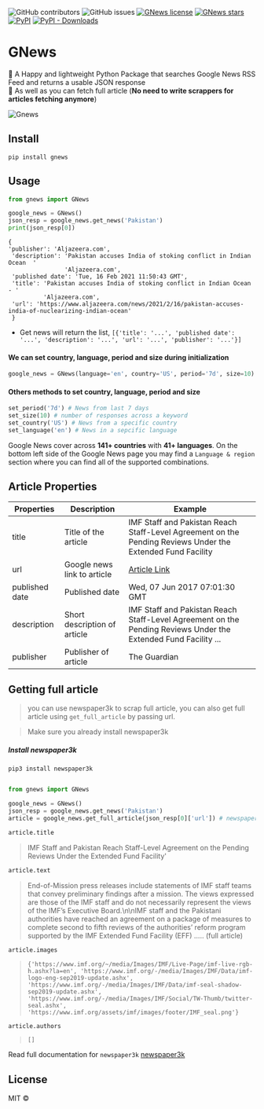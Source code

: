 ![GitHub contributors](https://img.shields.io/github/contributors/ranahaani/gnews)
![GitHub issues](https://img.shields.io/github/issues-raw/ranahaani/gnews)
[![GNews license](https://img.shields.io/github/license/ranahaani/GNews)](https://github.com/ranahaani/GNews)
[![GNews stars](https://img.shields.io/github/stars/ranahaani/GNews)](https://github.com/ranahaani/GNews) 
[![PyPI](https://img.shields.io/pypi/v/gnews)](https://pypi.org/project/gnews/)
[![PyPI - Downloads](https://img.shields.io/pypi/dm/gnews)](https://pypistats.org/packages/gnews)


[comment]: <> (![PyPI - Python Version]&#40;https://img.shields.io/pypi/pyversions/gnews&#41;)
[comment]: <> (![PyPI - Wheel]&#40;https://img.shields.io/pypi/wheel/gnews&#41;)
[comment]: <> (![GitHub Action]&#40;https://github.com/ranahaani/gnews/workflows/GitHub%20Action/badge.svg&#41;)

# GNews 

🚩 A Happy and lightweight Python Package that searches Google News RSS Feed and returns a usable JSON response \
🚩 As well as you can fetch full article (**No need to write scrappers for articles fetching anymore**)

![Gnews](https://github.com/ranahaani/GNews/blob/master/imgs/gnews.gif)

## Install

``` shell
pip install gnews
```

## Usage

```python
from gnews import GNews

google_news = GNews()
json_resp = google_news.get_news('Pakistan')
print(json_resp[0])


```
```
{
'publisher': 'Aljazeera.com',
 'description': 'Pakistan accuses India of stoking conflict in Indian Ocean  '
                'Aljazeera.com',
 'published date': 'Tue, 16 Feb 2021 11:50:43 GMT',
 'title': 'Pakistan accuses India of stoking conflict in Indian Ocean - '
          'Aljazeera.com',
 'url': 'https://www.aljazeera.com/news/2021/2/16/pakistan-accuses-india-of-nuclearizing-indian-ocean'
 }

```
- Get news will return the list, `[{'title': '...', 'published date': '...', 'description': '...', 'url': '...', 'publisher': '...'}]`

#### We can set country, language, period and size during initialization

```python
google_news = GNews(language='en', country='US', period='7d', size=10)
```
#### Others methods to set country, language, period and size
```python
set_period('7d') # News from last 7 days
set_size(10) # number of responses across a keyword
set_country('US') # News from a specific country 
set_language('en') # News in a sepcific language
```
Google News cover across **141+ countries** with **41+ languages**.
On the bottom left side of the Google News page you may find a `Language & region` section where you can find all of the supported combinations.
## Article Properties
| Properties   | Description                                    | Example                                                                                                                                                                                                                                                                             |
|--------------|------------------------------------------------|-------------------------------------------------------------------------------------------------------------------------------------------------------------------------------------------------------------------------------------------------------------------------------------|
| title        | Title of the article                           | IMF Staff and Pakistan Reach Staff-Level Agreement on the Pending Reviews Under the Extended Fund Facility                                                                                                                                                                                                   |
| url         | Google news link to article                    | [Article Link](http://news.google.com/news/url?sa=t&fd=R&ct2=us&usg=AFQjCNGNR4Qg8LGbjszT1yt2s2lMXvvufQ&clid=c3a7d30bb8a4878e06b80cf16b898331&cid=52779522121279&ei=VQU7WYjiFoLEhQHIs4HQCQ&url=https://www.theguardian.com/commentisfree/2017/jun/07/why-dont-unicorns-exist-google) |
| published date      | Published date                                 | Wed, 07 Jun 2017 07:01:30 GMT                                                                                                                                                                                                                                                       |
| description  | Short description of article                   | IMF Staff and Pakistan Reach Staff-Level Agreement on the Pending Reviews Under the Extended Fund Facility ...                                                                                                                                                                                                                  |
| publisher    | Publisher of article                           | The Guardian                                                                                                                                                                                                                                                                        |                                                                                                                                                        |


## Getting full article
 > you can use newspaper3k to scrap full article, you can also get full article using `get_full_article` by passing url.

> Make sure you already install newspaper3k

##### _Install newspaper3k_

`pip3 install newspaper3k`

```python

from gnews import GNews

google_news = GNews()
json_resp = google_news.get_news('Pakistan')
article = google_news.get_full_article(json_resp[0]['url']) # newspaper3k instance, you can access newspaper3k all attributes in article
```

```python
article.title 
```
> IMF Staff and Pakistan Reach Staff-Level Agreement on the Pending Reviews Under the Extended Fund Facility'

```python
article.text 
```


> End-of-Mission press releases include statements of IMF staff teams that convey preliminary findings after a mission. The views expressed are those of the IMF staff and do not necessarily represent the views of the IMF’s Executive Board.\n\nIMF staff and the Pakistani authorities have reached an agreement on a package of measures to complete second to fifth reviews of the authorities’ reform program supported by the IMF Extended Fund Facility (EFF) ..... (full article)
```python
article.images
```

> `{'https://www.imf.org/~/media/Images/IMF/Live-Page/imf-live-rgb-h.ashx?la=en', 'https://www.imf.org/-/media/Images/IMF/Data/imf-logo-eng-sep2019-update.ashx', 'https://www.imf.org/-/media/Images/IMF/Data/imf-seal-shadow-sep2019-update.ashx', 'https://www.imf.org/-/media/Images/IMF/Social/TW-Thumb/twitter-seal.ashx', 'https://www.imf.org/assets/imf/images/footer/IMF_seal.png'}
`
```python
article.authors
```

>`[]`

Read full documentation for `newspaper3k`
[newspaper3k](https://newspaper.readthedocs.io/en/latest/user_guide/quickstart.html#parsing-an-article)


## License

MIT © 
